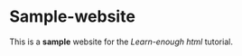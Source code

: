 # Sample-website
This is a <strong>sample</strong> website for the <em>Learn-enough html</em>
tutorial.
